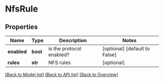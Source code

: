 # NfsRule

## Properties
Name | Type | Description | Notes
------------ | ------------- | ------------- | -------------
**enabled** | **bool** | is the protocol enabled? | [optional] [default to False]
**rules** | **str** | NFS rules | [optional] 

[[Back to Model list]](index.md#documentation-for-models) [[Back to API list]](index.md#documentation-for-api-endpoints) [[Back to Overview]](index.md)


